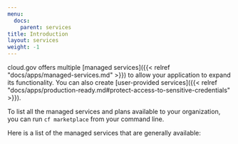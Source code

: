 ```yaml
---
menu:
  docs:
    parent: services
title: Introduction
layout: services
weight: -1
---
```


cloud.gov offers multiple [managed services]({{< relref "docs/apps/managed-services.md" >}}) to allow your application to expand its functionality. You can also create [user-provided services]({{< relref "docs/apps/production-ready.md#protect-access-to-sensitive-credentials" >}}).

To list all the managed services and plans available to your organization, you can run `cf marketplace` from your command line.

Here is a list of the managed services that are generally available:
